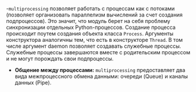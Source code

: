 -`multiprocessing` позволяет работать с процессам как с потоками (позволяет организовать параллелизм вычислений за счет создания подпроцессов). Это значит, что модуль берет на себя проблему синхронизации отдельных Python-процессов. Создание процесса происходит поутем создания объекта класса `Process`. Аргументы конструктора аналогичны тем, что есть в конструкторе `Thread`. В том числе аргумент daemon позволяет создавать служебные процессы. Служебные процессы завершаются вместе с родительским процессом и не могут порождать свои подпроцессы.

- **Общение между процессами:** `multiprocessing` предоставляет два вида межпроцессного обмена данными: очереди (Queue) и каналы данных (Pipe).

